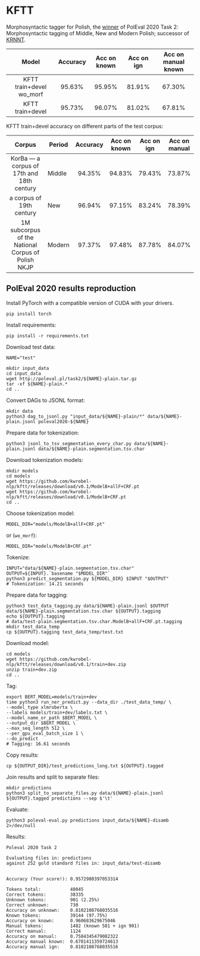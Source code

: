 # KFTT

Morphosyntactic tagger for Polish, the [winner](http://poleval.pl/results/) of PolEval 2020 Task 2: Morphosyntactic tagging of Middle, New and Modern Polish; successor of [KRNNT](https://github.com/kwrobel-nlp/krnnt).

|           Model          | Accuracy | Acc on known | Acc on ign | Acc on manual known |
|:------------------------:|:--------:|:------------:|:----------:|:-------------:|
| KFTT train+devel wo_morf |   95.63% |       95.95% |     81.91% |        67.30% |
| KFTT train+devel         |   95.73% |       96.07% |     81.02% |        67.81% |

KFTT train+devel accuracy on different parts of the test corpus:

|                        Corpus                      | Period | Accuracy | Acc on known | Acc on ign | Acc on manual |
|:--------------------------------------------------:|--------|:--------:|:------------:|:----------:|:-------------:|
| KorBa — a corpus of 17th and 18th century          | Middle | 94.35%   | 94.83%       | 79.43%     | 73.87%        |
| a corpus of 19th century                           | New    | 96.94%   | 97.15%       | 83.24%     | 78.39%        |
| 1M subcorpus of the National Corpus of Polish NKJP | Modern | 97.37%   | 97.48%       | 87.78%     | 84.07%        |

## PolEval 2020 results reproduction

Install PyTorch with a compatible version of CUDA with your drivers.
```commandline
pip install torch
```
Install requirements:
```commandline
pip install -r requirements.txt
```
Download test data:
```commandline
NAME="test"

mkdir input_data
cd input_data
wget http://poleval.pl/task2/${NAME}-plain.tar.gz
tar -xf ${NAME}-plain.*
cd ..
```
Convert DAGs to JSONL format:
```commandline
mkdir data
python3 dag_to_jsonl.py "input_data/${NAME}-plain/*" data/${NAME}-plain.jsonl poleval2020-${NAME}
```
Prepare data for tokenization:
```commandline
python3 jsonl_to_tsv_segmentation_every_char.py data/${NAME}-plain.jsonl data/${NAME}-plain.segmentation.tsv.char
```
Download tokenization models:
```commandline
mkdir models
cd models
wget https://github.com/kwrobel-nlp/kftt/releases/download/v0.1/ModelB+allF+CRF.pt
wget https://github.com/kwrobel-nlp/kftt/releases/download/v0.1/ModelB+CRF.pt
cd ..
```
Choose tokenization model:
```commandline
MODEL_DIR="models/ModelB+allF+CRF.pt"
```
or (`wo_morf`):
```commandline
MODEL_DIR="models/ModelB+CRF.pt"
```
Tokenize:
```commandline
INPUT="data/${NAME}-plain.segmentation.tsv.char"
OUTPUT=${INPUT}.`basename "$MODEL_DIR"`
python3 predict_segmentation.py ${MODEL_DIR} $INPUT "$OUTPUT"
# Tokenization: 14.21 seconds
```

Prepare data for tagging:
```commandline
python3 test_data_tagging.py data/${NAME}-plain.jsonl $OUTPUT data/${NAME}-plain.segmentation.tsv.char ${OUTPUT}.tagging
echo ${OUTPUT}.tagging
# data/test-plain.segmentation.tsv.char.ModelB+allF+CRF.pt.tagging
mkdir test_data_temp
cp ${OUTPUT}.tagging test_data_temp/test.txt
```

Download model:
```commandline
cd models
wget https://github.com/kwrobel-nlp/kftt/releases/download/v0.1/train+dev.zip
unzip train+dev.zip
cd ..
```

Tag:
```commandline
export BERT_MODEL=models/train+dev
time python3 run_ner_predict.py --data_dir ./test_data_temp/ \
--model_type xlmroberta \
--labels models/train+dev/labels.txt \
--model_name_or_path $BERT_MODEL \
--output_dir $BERT_MODEL \
--max_seq_length 512 \
--per_gpu_eval_batch_size 1 \
--do_predict
# Tagging: 16.61 seconds 
```

Copy results:
```commandline
cp ${OUTPUT_DIR}/test_predictions_long.txt ${OUTPUT}.tagged
```

Join results and split to separate files:
```commandline
mkdir predictions
python3 split_to_separate_files.py data/${NAME}-plain.jsonl ${OUTPUT}.tagged predictions --sep $'\t'
```
Evaluate:
```commandline
python3 poleval-eval.py predictions input_data/${NAME}-disamb 2>/dev/null
```
Results:
```
Poleval 2020 Task 2

Evaluating files in: predictions
against 252 gold standard files in: input_data/test-disamb


Accuracy (Your score!): 0.9572980397053314

Tokens total:           40045
Correct tokens:         38335
Unknown tokens:         901 (2.25%)
Correct unknown:        730
Accuracy on unknown:    0.8102108768035516
Known tokens:           39144 (97.75%)
Accuracy on known:      0.960683629675046
Manual tokens:          1482 (known 581 + ign 901)
Correct manual:         1124
Accuracy on manual:     0.7584345479082322
Accuracy manual known:  0.6781411359724613
Accuracy manual ign:    0.8102108768035516
```